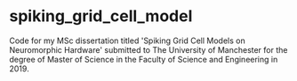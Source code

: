 # spiking_grid_cell_model
Code for my MSc dissertation titled 'Spiking Grid Cell Models on Neuromorphic Hardware' submitted to The University of Manchester for the degree of Master of Science in the Faculty of Science and Engineering in 2019.
